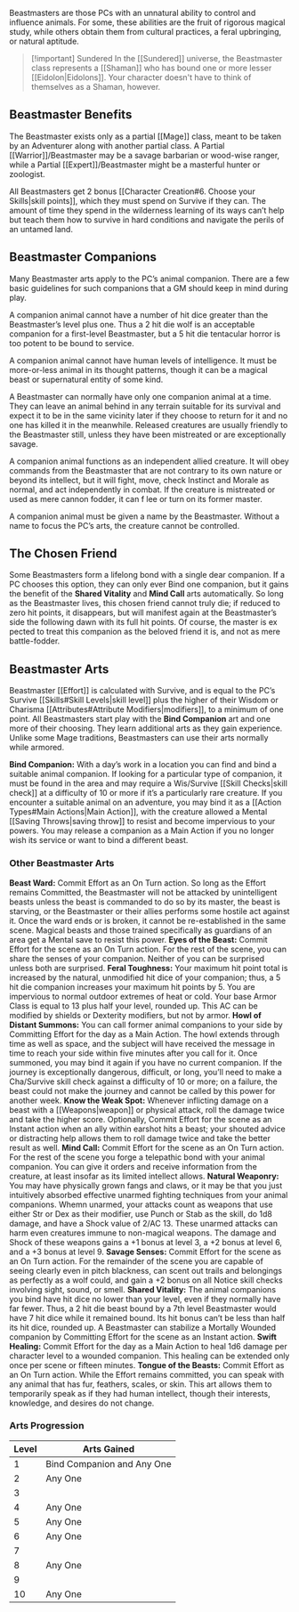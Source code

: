Beastmasters are those PCs with an unnatural ability to control and influence animals. For some, these abilities are the fruit of rigorous magical study, while others obtain them from cultural practices, a feral upbringing, or natural aptitude.

> [!important] Sundered
> In the [[Sundered]] universe, the Beastmaster class represents a [[Shaman]] who has bound one or more lesser [[Eidolon|Eidolons]]. Your character doesn't have to think of themselves as a Shaman, however.
## Beastmaster Benefits
The Beastmaster exists only as a partial [[Mage]] class, meant to be taken by an Adventurer along with another partial class. A Partial [[Warrior]]/Beastmaster may be a savage barbarian or wood-wise ranger, while a Partial [[Expert]]/Beastmaster might be a masterful hunter or zoologist. 

All Beastmasters get 2 bonus [[Character Creation#6. Choose your Skills|skill points]], which they must spend on Survive if they can. The amount of time they spend in the wilderness learning of its ways can’t help but teach them how to survive in hard conditions and navigate the perils of an untamed land.
## Beastmaster Companions
Many Beastmaster arts apply to the PC’s animal companion. There are a few basic guidelines for such companions that a GM should keep in mind during play. 

A companion animal cannot have a number of hit dice greater than the Beastmaster’s level plus one. Thus a 2 hit die wolf is an acceptable companion for a first-level Beastmaster, but a 5 hit die tentacular horror is too potent to be bound to service. 

A companion animal cannot have human levels of intelligence. It must be more-or-less animal in its thought patterns, though it can be a magical beast or supernatural entity of some kind. 

A Beastmaster can normally have only one companion animal at a time. They can leave an animal behind in any terrain suitable for its survival and expect it to be in the same vicinity later if they choose to return for it and no one has killed it in the meanwhile. Released creatures are usually friendly to the Beastmaster still, unless they have been mistreated or are exceptionally savage. 

A companion animal functions as an independent allied creature. It will obey commands from the Beastmaster that are not contrary to its own nature or beyond its intellect, but it will fight, move, check Instinct and Morale as normal, and act independently in combat. If the creature is mistreated or used as mere cannon fodder, it can f lee or turn on its former master. 

A companion animal must be given a name by the Beastmaster. Without a name to focus the PC’s arts, the creature cannot be controlled.
## The Chosen Friend
Some Beastmasters form a lifelong bond with a single dear companion. If a PC chooses this option, they can only ever Bind one companion, but it gains the benefit of the **Shared Vitality** and **Mind Call** arts automatically. So long as the Beastmaster lives, this chosen friend cannot truly die; if reduced to zero hit points, it disappears, but will manifest again at the Beastmaster’s side the following dawn with its full hit points. Of course, the master is ex pected to treat this companion as the beloved friend it is, and not as mere battle-fodder.
## Beastmaster Arts
Beastmaster [[Effort]] is calculated with Survive, and is equal to the PC’s Survive [[Skills#Skill Levels|skill level]] plus the higher of their Wisdom or Charisma [[Attributes#Attribute Modifiers|modifiers]], to a minimum of one point. All Beastmasters start play with the **Bind Companion** art and one more of their choosing. They learn additional arts as they gain experience. Unlike some Mage traditions, Beastmasters can use their arts normally while armored. 

**Bind Companion:** With a day’s work in a location you can find and bind a suitable animal companion. If looking for a particular type of companion, it must be found in the area and may require a Wis/Survive [[Skill Checks|skill check]] at a difficulty of 10 or more if it’s a particularly rare creature. If you encounter a suitable animal on an adventure, you may bind it as a [[Action Types#Main Actions|Main Action]], with the creature allowed a Mental [[Saving Throws|saving throw]] to resist and become impervious to your powers. You may release a companion as a Main Action if you no longer wish its service or want to bind a different beast.
### Other Beastmaster Arts
**Beast Ward:** Commit Effort as an On Turn action. So long as the Effort remains Committed, the Beastmaster will not be attacked by unintelligent beasts unless the beast is commanded to do so by its master, the beast is starving, or the Beastmaster or their allies performs some hostile act against it. Once the ward ends or is broken, it cannot be re-established in the same scene. Magical beasts and those trained specifically as guardians of an area get a Mental save to resist this power.
**Eyes of the Beast:** Commit Effort for the scene as an On Turn action. For the rest of the scene, you can share the senses of your companion. Neither of you can be surprised unless both are surprised.
**Feral Toughness:** Your maximum hit point total is increased by the natural, unmodified hit dice of your companion; thus, a 5 hit die companion increases your maximum hit points by 5. You are impervious to normal outdoor extremes of heat or cold. Your base Armor Class is equal to 13 plus half your level, rounded up. This AC can be modified by shields or Dexterity modifiers, but not by armor.
**Howl of Distant Summons:** You can call former animal companions to your side by Committing Effort for the day as a Main Action. The howl extends through time as well as space, and the subject will have received the message in time to reach your side within five minutes after you call for it. Once summoned, you may bind it again if you have no current companion. If the journey is exceptionally dangerous, difficult, or long, you’ll need to make a Cha/Survive skill check against a difficulty of 10 or more; on a failure, the beast could not make the journey and cannot be called by this power for another week.
**Know the Weak Spot:** Whenever inflicting damage on a beast with a [[Weapons|weapon]] or physical attack, roll the damage twice and take the higher score. Optionally, Commit Effort for the scene as an Instant action when an ally within earshot hits a beast; your shouted advice or distracting help allows them to roll damage twice and take the better result as well.
**Mind Call:** Commit Effort for the scene as an On Turn action. For the rest of the scene you forge a telepathic bond with your animal companion. You can give it orders and receive information from the creature, at least insofar as its limited intellect allows.
**Natural Weaponry:** You may have physically grown fangs and claws, or it may be that you just intuitively absorbed effective unarmed fighting techniques from your animal companions. Whemn unarmed, your attacks count as weapons that use either Str or Dex as their modifier, use Punch or Stab as the skill, do 1d8 damage, and have a Shock value of 2/AC 13. These unarmed attacks can harm even creatures immune to non-magical weapons. The damage and Shock of these weapons gains a +1 bonus at level 3, a +2 bonus at level 6, and a +3 bonus at level 9.
**Savage Senses:** Commit Effort for the scene as an On Turn action. For the remainder of the scene you are capable of seeing clearly even in pitch blackness, can scent out trails and belongings as perfectly as a wolf could, and gain a +2 bonus on all Notice skill checks involving sight, sound, or smell.
**Shared Vitality:** The animal companions you bind have hit dice no lower than your level, even if they normally have far fewer. Thus, a 2 hit die beast bound by a 7th level Beastmaster would have 7 hit dice while it remained bound. Its hit bonus can’t be less than half its hit dice, rounded up. A Beastmaster can stabilize a Mortally Wounded companion by Committing Effort for the scene as an Instant action.
**Swift Healing:** Commit Effort for the day as a Main Action to heal 1d6 damage per character level to a wounded companion. This healing can be extended only once per scene or fifteen minutes.
**Tongue of the Beasts:** Commit Effort as an On Turn action. While the Effort remains committed, you can speak with any animal that has fur, feathers, scales, or skin. This art allows them to temporarily speak as if they had human intellect, though their interests, knowledge, and desires do not change.
### Arts Progression
| Level | Arts Gained                |
| ----- | -------------------------- |
| 1     | Bind Companion and Any One |
| 2     | Any One                    |
| 3     |                            |
| 4     | Any One                    |
| 5     | Any One                    |
| 6     | Any One                    |
| 7     |                            |
| 8     | Any One                    |
| 9     |                            |
| 10    | Any One                    |
